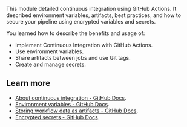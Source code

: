 This module detailed continuous integration using GitHub Actions. It described environment variables, artifacts, best practices, and how to secure your pipeline using encrypted variables and secrets.

You learned how to describe the benefits and usage of:

 -  Implement Continuous Integration with GitHub Actions.
 -  Use environment variables.
 -  Share artifacts between jobs and use Git tags.
 -  Create and manage secrets.

## Learn more

 -  [About continuous integration - GitHub Docs](https://docs.github.com/actions/automating-builds-and-tests/about-continuous-integration).
 -  [Environment variables - GitHub Docs](https://docs.github.com/actions/learn-github-actions/environment-variables).
 -  [Storing workflow data as artifacts - GitHub Docs](https://docs.github.com/actions/advanced-guides/storing-workflow-data-as-artifacts).
 -  [Encrypted secrets - GitHub Docs](https://docs.github.com/actions/security-guides/encrypted-secrets).
